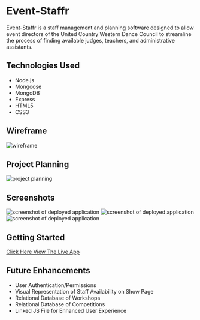 # Event-Staffr
Event-Staffr is a staff management and planning software designed to allow event directors of the United Country Western Dance Council to streamline the process of finding available judges, teachers, and administrative assistants.  
  

## Technologies Used
- Node.js
- Mongoose
- MongoDB
- Express
- HTML5
- CSS3  
  
## Wireframe
![wireframe](https://bradleymather.com/wp-content/uploads/2022/06/Project-2-Wireframe.png)

## Project Planning
![project planning](https://bradleymather.com/wp-content/uploads/2022/06/Screen-Shot-2022-06-02-at-4.16.17-PM.png)
## Screenshots
![screenshot of deployed application](https://bradleymather.com/wp-content/uploads/2022/06/Screen-Shot-2022-06-02-at-3.15.14-PM-2.png)
![screenshot of deployed application](https://bradleymather.com/wp-content/uploads/2022/06/Screen-Shot-2022-06-02-at-3.15.27-PM-2.png)
![screenshot of deployed application](https://bradleymather.com/wp-content/uploads/2022/06/Screen-Shot-2022-06-02-at-3.15.33-PM-2.png)

## Getting Started
[Click Here View The Live App](https://event-staffr.herokuapp.com/)

## Future Enhancements
- User Authentication/Permissions
- Visual Representation of Staff Availability on Show Page
- Relational Database of Workshops
- Relational Database of Competitions
- Linked JS File for Enhanced User Experience